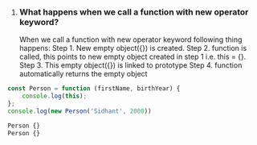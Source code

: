 1. ### What happens when we call a function with new operator keyword?

    When we call a function with new operator keyword following thing happens:
        Step 1. New empty object({}) is created.
        Step 2. function is called, this points to new empty object created in step 1 i.e. this = {}.
        Step 3. This empty object({}) is linked to prototype
        Step 4. function automatically returns the empty object

```js
const Person = function (firstName, birthYear) {
    console.log(this);
};
console.log(new Person('Sidhant', 2000))

Person {}
Person {}
```